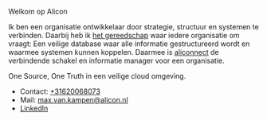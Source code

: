 Welkom op Alicon

Ik ben een organisatie ontwikkelaar door strategie, structuur en systemen te verbinden. Daarbij heb ik [het gereedschap](//aliconnect.github.io/aliconnect) waar iedere organisatie om vraagt: Een veilige database waar alle informatie gestructureerd wordt en waarmee systemen kunnen koppelen. Daarmee is [aliconnect](//aliconnect.github.io/aliconnect) de verbindende schakel en informatie manager voor een organisatie.

One Source, One Truth in een veilige cloud omgeving.

- Contact: [+31620068073](tel:+31620068073)
- Mail: [max.van.kampen@alicon.nl](mailto:max.van.kampen@alicon.nl)
- [LinkedIn](https://www.linkedin.com/in/maxvankampen/)
